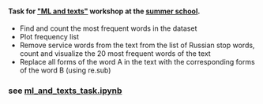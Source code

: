 #### Task for ["ML and texts"](https://letnyayashkola.org/nlp) workshop at the [summer school](https://www.letnyayashkola.org/nlp/).

- Find and count the most frequent words in the dataset
- Plot frequency list
- Remove service words from the text from the list of Russian stop words, count and visualize the 20 most frequent words of the text
- Replace all forms of the word A in the text with the corresponding forms of the word B (using re.sub)

### see [ml_and_texts_task.ipynb](https://github.com/vedulix/nlp_tasks/blob/main/ml_and_texts_task.ipynb)
